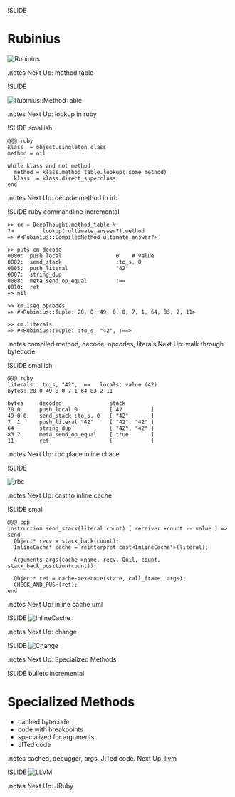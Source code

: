!SLIDE

# Rubinius
![Rubinius](rubinius.png)

.notes Next Up: method table

!SLIDE

![Rubinius::MethodTable](methodtable.png)

.notes Next Up: lookup in ruby

!SLIDE smallish

    @@@ ruby
    klass  = object.singleton_class
    method = nil

    while klass and not method
      method = klass.method_table.lookup(:some_method)
      klass  = klass.direct_superclass
    end

.notes Next Up: decode method in irb

!SLIDE ruby commandline incremental

    >> cm = DeepThought.method_table \
    ?>        .lookup(:ultimate_answer?).method
    => #<Rubinius::CompiledMethod ultimate_answer?>
    
    >> puts cm.decode
    0000:  push_local                 0    # value
    0002:  send_stack                 :to_s, 0
    0005:  push_literal               "42"
    0007:  string_dup                 
    0008:  meta_send_op_equal         :==
    0010:  ret                        
    => nil
    
    >> cm.iseq.opcodes
    => #<Rubinius::Tuple: 20, 0, 49, 0, 0, 7, 1, 64, 83, 2, 11>
    
    >> cm.literals
    => #<Rubinius::Tuple: :to_s, "42", :==>

.notes compiled method, decode, opcodes, literals
Next Up: walk through bytecode

!SLIDE smallish

    @@@ ruby
    literals: :to_s, "42", :==   locals: value (42)
    bytes: 20 0 49 0 0 7 1 64 83 2 11

    bytes     decoded               stack
    20 0      push_local 0          [ 42         ]
    49 0 0    send_stack :to_s, 0   [ "42"       ]
    7  1      push_literal "42"     [ "42", "42" ]
    64        string_dup            [ "42", "42" ]
    83 2      meta_send_op_equal    [ true       ]
    11        ret                   [            ]

.notes Next Up: rbc place inline chace

!SLIDE

![rbc](rbc.png)

.notes Next Up: cast to inline cache

!SLIDE small

    @@@ cpp
    instruction send_stack(literal count) [ receiver +count -- value ] => send
      Object* recv = stack_back(count);
      InlineCache* cache = reinterpret_cast<InlineCache*>(literal);

      Arguments args(cache->name, recv, Qnil, count, stack_back_position(count));

      Object* ret = cache->execute(state, call_frame, args);
      CHECK_AND_PUSH(ret);
    end

.notes Next Up: inline cache uml

!SLIDE
![InlineCache](inlinecache.png)

.notes Next Up: change

!SLIDE
![Change](change.png)

.notes Next Up: Specialized Methods

!SLIDE bullets incremental
# Specialized Methods
* cached bytecode
* code with breakpoints
* specialized for arguments
* JITed code

.notes cached, debugger, args, JITed code. Next Up: llvm

!SLIDE
![LLVM](llvm.png)

.notes Next Up: JRuby
